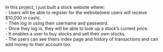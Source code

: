 In this project, I just built a stock website where:
<br>
    - Users will be able to register for the website(new users will receive $10,000 in cash).
  <br>
    - Then log in using their username and password.
    <br>
    - Once they log in, they will be able to look up a stock’s current price.
    <br>
    - It enables a user to buy stocks and sell their own stocks.
    <br>
    - The users can see theirs index page and history of transactions and can add money to their account too.
